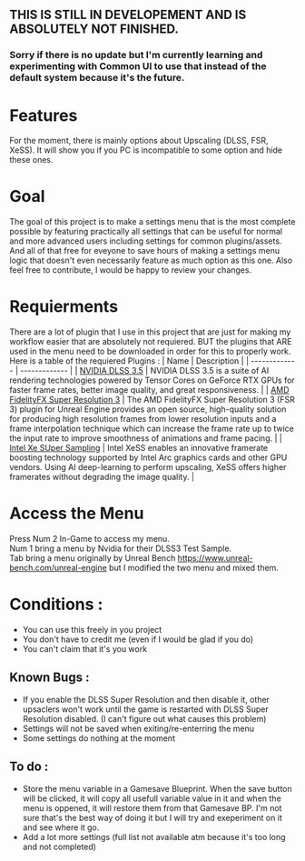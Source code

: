## THIS IS STILL IN DEVELOPEMENT AND IS ABSOLUTELY NOT FINISHED.
### Sorry if there is no update but I'm currently learning and experimenting with Common UI to use that instead of the default system because it's the future.

# Features
For the moment, there is mainly options about Upscaling (DLSS, FSR, XeSS). It will show you if you PC is incompatible to some option and hide these ones.

# Goal
The goal of this project is to make a settings menu that is the most complete possible by featuring practically all settings that can be useful for normal and more advanced users including settings for common plugins/assets. And all of that free for eveyone to save hours of making a settings menu logic that doesn't even necessarily feature as much option as this one.
Also feel free to contribute, I would be happy to review your changes.

# Requierments
There are a lot of plugin that I use in this project that are just for making my workflow easier that are absolutely not requiered. BUT the plugins that ARE used in the menu need to be downloaded in order for this to properly work. Here is a table of the requiered Plugins : 
| Name | Description |
| ------------- | ------------- |
| [NVIDIA DLSS 3.5](https://developer.nvidia.com/rtx/dlss/get-started#ue-version)   |  NVIDIA DLSS 3.5 is a suite of AI rendering technologies powered by Tensor Cores on GeForce RTX GPUs for faster frame rates, better image quality, and great responsiveness.  |
| [AMD FidelityFX Super Resolution 3](https://gpuopen.com/learn/ue-fsr3/)  |  The AMD FidelityFX Super Resolution 3 (FSR 3) plugin for Unreal Engine provides an open source, high-quality solution for producing high resolution frames from lower resolution inputs and a frame interpolation technique which can increase the frame rate up to twice the input rate to improve smoothness of animations and frame pacing.  |
| [Intel Xe SUper Sampling](https://github.com/GameTechDev/XeSSUnrealPlugin)  |  Intel XeSS enables an innovative framerate boosting technology supported by Intel Arc graphics cards and other GPU vendors. Using AI deep-learning to perform upscaling, XeSS offers higher framerates without degrading the image quality.  |

# Access the Menu
Press Num 2 In-Game to access my menu.  
Num 1 bring a menu by Nvidia for their DLSS3 Test Sample.  
Tab bring a menu originally by Unreal Bench https://www.unreal-bench.com/unreal-engine but I modified the two menu and mixed them.  

# Conditions : 
  - You can use this freely in you project
  - You don't have to credit me (even if I would be glad if you do)
  - You can't claim that it's you work

## Known Bugs : 
  - If you enable the DLSS Super Resolution and then disable it, other upsaclers won't work until the game is restarted with DLSS Super Resolution disabled. (I can't figure out what causes this problem)
  - Settings will not be saved when exiting/re-enterring the menu
  - Some settings do nothing at the moment

## To do :
  - Store the menu variable in a Gamesave Blueprint. When the save button will be clicked, it will copy all usefull variable value in it and when the menu is oppened, it will restore them from that Gamesave BP. I'm not sure that's the best way of doing it but I will try and exeperiment on it and see where it go.
  - Add a lot more settings (full list not available atm because it's too long and not completed)
